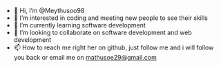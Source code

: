 - 👋 Hi, I’m @Meythusoo98
- 👀 I’m interested in coding and meeting new people to see their skills
- 🌱 I’m currently learning software development
- 💞️ I’m looking to collaborate on software development and web development
- 📫 How to reach me right her on github, just follow me and i will follow you back or email me on mathusoe29@gmail.com

<!---
Meythusoo98/Meythusoo98 is a ✨ special ✨ repository because its `README.md` (this file) appears on your GitHub profile.
You can click the Preview link to take a look at your changes.
--->
